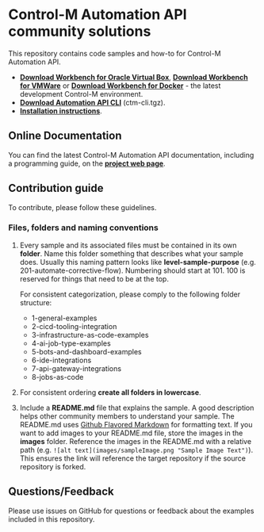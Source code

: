 # Control-M Automation API community solutions

This repository contains code samples and how-to for Control-M Automation API.  
+ [**Download Workbench for Oracle Virtual Box**](https://s3-us-west-2.amazonaws.com/controlm-appdev/release/v9.20.000/workbench_oracle_virtual_box.ova),  [**Download Workbench for VMWare**](https://s3-us-west-2.amazonaws.com/controlm-appdev/release/v9.20.000/workbench_vmware.ova) or [**Download Workbench for Docker**](https://docs.bmc.com/docs/automation-api/9019monthly/installation-872868681.html#Installation-InstallingtheControl-MWorkbenchonDocker) - the latest development Control-M environment. 
+ [**Download Automation API CLI**](https://s3-us-west-2.amazonaws.com/controlm-appdev/release/v9.20.000/ctm-cli.tgz) (ctm-cli.tgz).  
+ [**Installation instructions**](https://docs.bmc.com/docs/display/public/workloadautomation/Control-M+Automation+API+-+Installation).  

## Online Documentation
You can find the latest Control-M Automation API documentation, including a programming guide, on the [**project web page**](https://docs.bmc.com/docs/display/public/workloadautomation/Control-M+Automation+API+-+Getting+Started+Guide).

## Contribution guide
To contribute, please follow these guidelines.

### Files, folders and naming conventions
1. Every sample and its associated files must be contained in its own **folder**. Name this folder something that describes what your sample does. Usually this naming pattern looks like **level-sample-purpose** (e.g. 201-automate-corrective-flow). Numbering should start at 101. 100 is reserved for things that need to be at the top.

      For consistent categorization, please comply to the following folder structure:
      + 1-general-examples
      + 2-cicd-tooling-integration
      + 3-infrastructure-as-code-examples
      + 4-ai-job-type-examples
      + 5-bots-and-dashboard-examples
      + 6-ide-integrations
      + 7-api-gateway-integrations
      + 8-jobs-as-code

2. For consistent ordering **create all folders in lowercase**.
3. Include a **README.md** file that explains the sample. A good description helps other community members to understand your sample. The README.md uses [Github Flavored Markdown](https://guides.github.com/features/mastering-markdown/) for formatting text. If you want to add images to your README.md file, store the images in the **images** folder. Reference the images in the README.md with a relative path (e.g. `![alt text](images/sampleImage.png "Sample Image Text")`). This ensures the link will reference the target repository if the source repository is forked.

## Questions/Feedback
Please use issues on GitHub for questions or feedback about the examples included in this repository.
